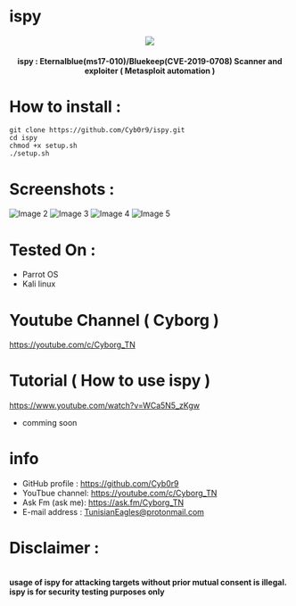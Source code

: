 # ispy 
<p align="center"><img src="https://raw.githubusercontent.com/Cyb0r9/ispy/master/screenshot/Screenshot%20from%202019-09-30%2022-43-00.png"></p>
<h4 align="center">
ispy : Eternalblue(ms17-010)/Bluekeep(CVE-2019-0708) Scanner and exploiter ( Metasploit automation )
</h4>

# How to install :
```
git clone https://github.com/Cyb0r9/ispy.git
cd ispy
chmod +x setup.sh
./setup.sh
```
# Screenshots :
![Image 2](https://raw.githubusercontent.com/Cyb0r9/ispy/master/screenshot/Screenshot%20from%202019-09-30%2022-45-18.png)
![Image 3](https://raw.githubusercontent.com/Cyb0r9/ispy/master/screenshot/Screenshot%20from%202019-09-30%2022-45-45.png)
![Image 4](https://raw.githubusercontent.com/Cyb0r9/ispy/master/screenshot/Screenshot%20from%202019-09-30%2022-46-04.png)
![Image 5](https://raw.githubusercontent.com/Cyb0r9/ispy/master/screenshot/Screenshot%20from%202019-09-30%2022-47-42.png)

# Tested On :
* Parrot OS 
* Kali linux
# Youtube Channel ( Cyborg )
https://youtube.com/c/Cyborg_TN
# Tutorial ( How to use ispy )
https://www.youtube.com/watch?v=WCa5N5_zKgw
* comming soon
# info
* GitHub profile : https://github.com/Cyb0r9
* YouTbue channel: https://youtube.com/c/Cyborg_TN
* Ask Fm (ask me): https://ask.fm/Cyborg_TN
* E-mail address : TunisianEagles@protonmail.com
# Disclaimer :
<br><b>usage of ispy for attacking targets without prior mutual consent is illegal.</b></br>
<b>ispy is for security testing purposes only</b>
